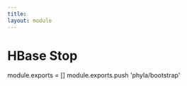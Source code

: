 ```yaml
---
title: 
layout: module
---
```


# HBase Stop

module.exports = []
module.exports.push 'phyla/bootstrap'
